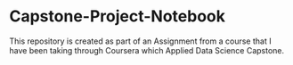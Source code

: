 # Capstone-Project-Notebook
This repository is created as part of an Assignment from a course that I have been taking through Coursera which Applied Data Science Capstone.
